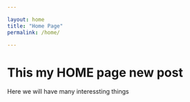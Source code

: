 ```yaml
---

layout: home
title: "Home Page"
permalink: /home/

---
```


# This my HOME page new post
Here we will have many interessting things
